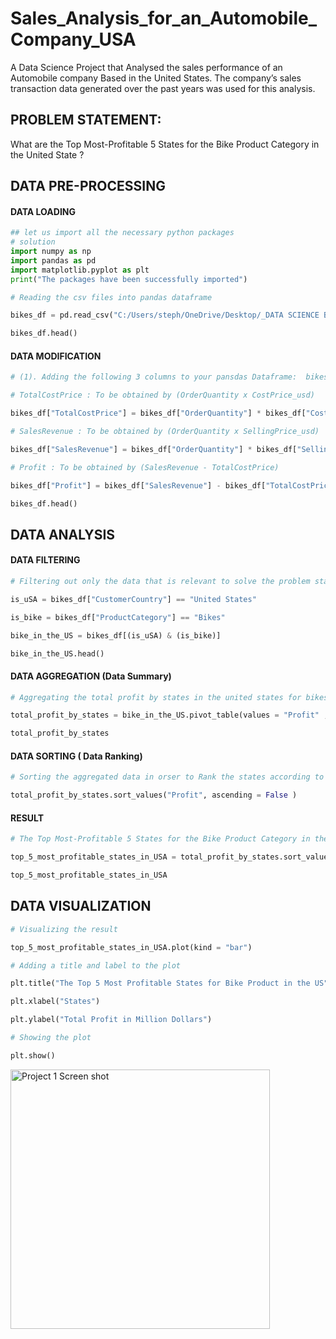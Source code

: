 # Sales_Analysis_for_an_Automobile_Company_USA
A Data Science Project that Analysed  the sales performance of an Automobile company Based in the United States. The company’s sales transaction data generated over the past years was used for this  analysis.

## PROBLEM STATEMENT:  
What are the Top Most-Profitable 5 States for the Bike Product Category in the United State ?

## DATA PRE-PROCESSING
#### DATA LOADING
``` Python
## let us import all the necessary python packages 
# solution 
import numpy as np 
import pandas as pd 
import matplotlib.pyplot as plt
print("The packages have been successfully imported")
```
``` Python
# Reading the csv files into pandas dataframe

bikes_df = pd.read_csv("C:/Users/steph/OneDrive/Desktop/_DATA SCIENCE BOOTCAMP TRAINING/DATA SET/bikes.csv")

bikes_df.head()
```
#### DATA MODIFICATION
``` Python
# (1). Adding the following 3 columns to your pansdas Dataframe:  bikes_df

# TotalCostPrice : To be obtained by (OrderQuantity x CostPrice_usd)

bikes_df["TotalCostPrice"] = bikes_df["OrderQuantity"] * bikes_df["CostPrice_usd"] 

# SalesRevenue : To be obtained by (OrderQuantity x SellingPrice_usd)

bikes_df["SalesRevenue"] = bikes_df["OrderQuantity"] * bikes_df["SellingPrice_usd"] 

# Profit : To be obtained by (SalesRevenue - TotalCostPrice)

bikes_df["Profit"] = bikes_df["SalesRevenue"] - bikes_df["TotalCostPrice"]

bikes_df.head()

```
## DATA ANALYSIS

#### DATA FILTERING

``` Python
# Filtering out only the data that is relevant to solve the problem statement

is_uSA = bikes_df["CustomerCountry"] == "United States"	

is_bike = bikes_df["ProductCategory"] == "Bikes"

bike_in_the_US = bikes_df[(is_uSA) & (is_bike)]

bike_in_the_US.head()
```

#### DATA AGGREGATION (Data Summary)

``` Python
# Aggregating the total profit by states in the united states for bikes sales or transaction.

total_profit_by_states = bike_in_the_US.pivot_table(values = "Profit" , index = "CustomerState" , aggfunc = np.sum )

total_profit_by_states

```
#### DATA SORTING ( Data Ranking)

``` Python
# Sorting the aggregated data in orser to Rank the states according to the top most profitable states.

total_profit_by_states.sort_values("Profit", ascending = False )

```
#### RESULT

``` Python
# The Top Most-Profitable 5 States for the Bike Product Category in the United State ?

top_5_most_profitable_states_in_USA = total_profit_by_states.sort_values("Profit", ascending = False ).head()

top_5_most_profitable_states_in_USA

```

## DATA VISUALIZATION

``` Python
# Visualizing the result

top_5_most_profitable_states_in_USA.plot(kind = "bar")

# Adding a title and label to the plot

plt.title("The Top 5 Most Profitable States for Bike Product in the US")

plt.xlabel("States")

plt.ylabel("Total Profit in Million Dollars")

# Showing the plot

plt.show()

```


<img width="415" alt="Project 1 Screen shot" src="https://github.com/user-attachments/assets/89b82a83-1152-4d11-8d95-c5b714e7a6a7" />
